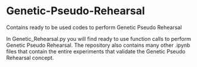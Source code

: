 # Genetic-Pseudo-Rehearsal
Contains ready to be used codes to perform Genetic Pseudo Rehearsal

In Genetic_Rehearsal.py you will find ready to use function calls to perform Genetic Pseudo Rehearsal.
The repository also contains many other .ipynb files that contain the entire experiments that validate the Genetic Pseudo Rehearsal concept.
